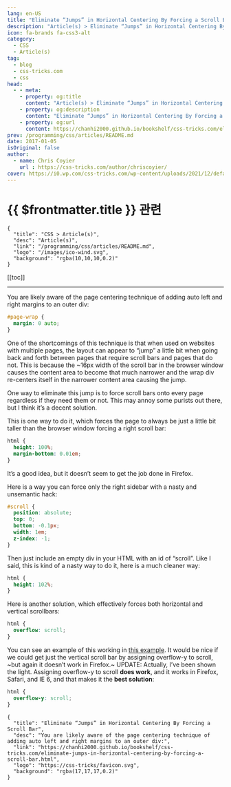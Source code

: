 ```yaml
---
lang: en-US
title: "Eliminate “Jumps” in Horizontal Centering By Forcing a Scroll Bar"
description: "Article(s) > Eliminate “Jumps” in Horizontal Centering By Forcing a Scroll Bar"
icon: fa-brands fa-css3-alt
category:
  - CSS
  - Article(s)
tag:
  - blog
  - css-tricks.com
  - css
head:
  - - meta:
    - property: og:title
      content: "Article(s) > Eliminate “Jumps” in Horizontal Centering By Forcing a Scroll Bar"
    - property: og:description
      content: "Eliminate “Jumps” in Horizontal Centering By Forcing a Scroll Bar"
    - property: og:url
      content: https://chanhi2000.github.io/bookshelf/css-tricks.com/eliminate-jumps-in-horizontal-centering-by-forcing-a-scroll-bar.html
prev: /programming/css/articles/README.md
date: 2017-01-05
isOriginal: false
author:
  - name: Chris Coyier
    url : https://css-tricks.com/author/chriscoyier/
cover: https://i0.wp.com/css-tricks.com/wp-content/uploads/2021/12/default-social-css-tricks.png
---
```


# {{ $frontmatter.title }} 관련

```component VPCard
{
  "title": "CSS > Article(s)",
  "desc": "Article(s)",
  "link": "/programming/css/articles/README.md",
  "logo": "/images/ico-wind.svg",
  "background": "rgba(10,10,10,0.2)"
}
```

[[toc]]

---

<SiteInfo
  name="Eliminate “Jumps” in Horizontal Centering By Forcing a Scroll Bar"
  desc="You are likely aware of the page centering technique of adding auto left and right margins to an outer div:"
  url="https://css-tricks.com/eliminate-jumps-in-horizontal-centering-by-forcing-a-scroll-bar"
  logo="https://css-tricks/favicon.svg"
  preview="https://i0.wp.com/css-tricks.com/wp-content/uploads/2021/12/default-social-css-tricks.png"/>

You are likely aware of the page centering technique of adding auto left and right margins to an outer div:

```css
#page-wrap {
  margin: 0 auto;
}
```

One of the shortcomings of this technique is that when used on websites with multiple pages, the layout can appear to “jump” a little bit when going back and forth between pages that require scroll bars and pages that do not. This is because the ~16px width of the scroll bar in the browser window causes the content area to become that much narrower and the wrap div re-centers itself in the narrower content area causing the jump.

One way to eliminate this jump is to force scroll bars onto every page regardless if they need them or not. This may annoy some purists out there, but I think it’s a decent solution.

This is one way to do it, which forces the page to always be just a little bit taller than the browser window forcing a right scroll bar:

```css
html {
  height: 100%;
  margin-bottom: 0.01em;
}
```

It’s a good idea, but it doesn’t seem to get the job done in Firefox.

Here is a way you can force only the right sidebar with a nasty and unsemantic hack:

```css
#scroll {
  position: absolute;
  top: 0;
  bottom: -0.1px;
  width: 1em;
  z-index: -1;
}
```

Then just include an empty div in your HTML with an id of “scroll”. Like I said, this is kind of a nasty way to do it, here is a much cleaner way:

```css
html {
  height: 102%;
}
```

Here is another solution, which effectively forces both horizontal and vertical scrollbars:

```css
html {
  overflow: scroll;
}
```

You can see an example of this working in [<VPIcon icon="iconfont icon-css-tricks"/>this example](https://css-tricks.com/examples/ForceScrollBar/). It would be nice if we could get just the vertical scroll bar by assigning overflow-y to scroll, ~but again it doesn’t work in Firefox.~ UPDATE: Actually, I’ve been shown the light. Assigning overflow-y to scroll **does work**, and it works in Firefox, Safari, and IE 6, and that makes it the **best solution**:

```css
html {
  overflow-y: scroll; 
}
```

<!-- TODO: add ARTICLE CARD -->
```component VPCard
{
  "title": "Eliminate “Jumps” in Horizontal Centering By Forcing a Scroll Bar",
  "desc": "You are likely aware of the page centering technique of adding auto left and right margins to an outer div:",
  "link": "https://chanhi2000.github.io/bookshelf/css-tricks.com/eliminate-jumps-in-horizontal-centering-by-forcing-a-scroll-bar.html",
  "logo": "https://css-tricks/favicon.svg",
  "background": "rgba(17,17,17,0.2)"
}
```
